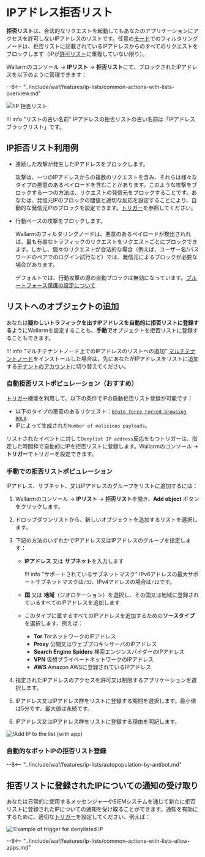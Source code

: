 # IPアドレス拒否リスト

**拒否リスト**は、合法的なリクエストを起動してもあなたのアプリケーションにアクセスを許可しないIPアドレスのリストです。任意の[モード](../../admin-en/configure-wallarm-mode.md)でのフィルタリングノードは、拒否リストに記載されているIPアドレスからのすべてのリクエストをブロックします（IPが[許可リスト](allowlist.md)に重複していない限り）。

Wallarmのコンソール → **IPリスト** → **拒否リスト**にて、ブロックされたIPアドレスを以下のように管理できます：

--8<-- "../include/waf/features/ip-lists/common-actions-with-lists-overview.md"

![!IP 拒否リスト](../../images/user-guides/ip-lists/denylist-apps.png)

!!! info "リストの古い名前"
    IPアドレスの拒否リストの古い名前は「IPアドレスブラックリスト」です。

## IP拒否リスト利用例

* 連続した攻撃が発生したIPアドレスをブロックします。

    攻撃は、一つのIPアドレスからの複数のリクエストを含み、それらは様々なタイプの悪意のあるペイロードを含むことがあります。このような攻撃をブロックする一つの方法は、リクエストの発信元をブロックすることです。あなたは、発信元IPのブロックの閾値と適切な反応を設定することにより、自動的な発信元IPのブロックを設定できます。[トリガー](../triggers/trigger-examples.md#denylist-ip-if-4-or-more-malicious-payloads-are-detected-in-1-hour)を参照してください。
* 行動ベースの攻撃をブロックします。

    Wallarmのフィルタリングノードは、悪意のあるペイロードが検出されれば、最も有害なトラフィックのリクエストをリクエストごとにブロックできます。しかし、個々のリクエストが合法的な場合（例えば、ユーザー名/パスワードのペアでのログイン試行など）では、発信元によるブロックが必要な場合があります。

    デフォルトでは、行動攻撃の源の自動ブロックは無効になっています。[ブルートフォース保護の設定について](../../admin-en/configuration-guides/protecting-against-bruteforce.md#configuration-steps)

## リストへのオブジェクトの追加

あなたは**疑わしいトラフィックを出すIPアドレスを自動的に拒否リストに登録する**ようにWallarmを設定することも、**手動で**オブジェクトを拒否リストに登録することもできます。

!!! info "マルチテナントノード上でのIPアドレスのリストへの追加"
    [マルチテナントノード](../../installation/multi-tenant/overview.md)をインストールした場合は、先にあなたがIPアドレスをリストに追加する[テナントのアカウント](../../installation/multi-tenant/configure-accounts.md#tenant-account-structure)に切り替えてください。

### 自動拒否リストポピュレーション（おすすめ）

[トリガー](../../user-guides/triggers/triggers.md)機能を利用して、以下の条件でIPの自動拒否リスト登録が可能です：

* 以下のタイプの悪意のあるリクエスト：[`Brute force`, `Forced browsing`](../../admin-en/configuration-guides/protecting-against-bruteforce.md), [`BOLA`](../../admin-en/configuration-guides/protecting-against-bola.md).
* IPによって生成された`Number of malicious payloads`。

リストされたイベントに対して`Denylist IP address`反応をもつトリガーは、指定した時間枠で自動的にIPを拒否リストに登録します。Wallarmのコンソール → **トリガー**でトリガーを設定できます。

### 手動での拒否リストポピュレーション

IPアドレス、サブネット、又はIPアドレスのグループをリストに追加するには：

1. Wallarmのコンソール → **IPリスト** → **拒否リスト**を開き、**Add object** ボタンをクリックします。
2. ドロップダウンリストから、新しいオブジェクトを追加するリストを選択します。
3. 下記の方法のいずれかでIPアドレス又はIPアドレスのグループを指定します：

    * **IPアドレス** 又は **サブネット**を入力します

        !!! info "サポートされているサブネットマスク"
            IPv6アドレスの最大サポートサブネットマスクは`/32`、IPv4アドレスの場合は`/12`です。

    * **国** 又は **地域**（ジオロケーション）を選択し、その国又は地域に登録されているすべてのIPアドレスを追加します
    * このタイプに属するすべてのIPアドレスを追加するための**ソースタイプ**を選択します、例えば：
        * **Tor** TorネットワークのIPアドレス
        * **Proxy** 公開又はウェブプロキシサーバのIPアドレス
        * **Search Engine Spiders** 検索エンジンスパイダーのIPアドレス
        * **VPN** 仮想プライベートネットワークのIPアドレス
        * **AWS** Amazon AWSに登録されているIPアドレス
4. 指定されたIPアドレスのアクセスを許可又は制限するアプリケーションを選択します。
5. IPアドレス又はIPアドレス群をリストに登録する期間を選択します。最小値は5分です、最大値は永続です。
6. IPアドレス又はIPアドレス群をリストに登録する理由を明記します。

![!Add IP to the list (with app)](../../images/user-guides/ip-lists/add-ip-to-list-app.png)

### 自動的なボットIPの拒否リスト登録

--8<-- "../include/waf/features/ip-lists/autopopulation-by-antibot.md"

## 拒否リストに登録されたIPについての通知の受け取り

あなたは日常的に使用するメッセンジャーやSIEMシステムを通じて新たに拒否リストに登録されたIPについての通知を受け取ることができます。通知を有効にするために、適切な[トリガー](../triggers/triggers.md)を設定してください、例えば：

![!Example of trigger for denylisted IP](../../images/user-guides/triggers/trigger-example4.png)

--8<-- "../include/waf/features/ip-lists/common-actions-with-lists-allow-apps.md"